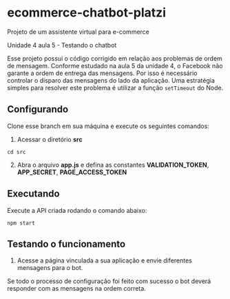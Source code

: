 # ecommerce-chatbot-platzi
Projeto de um assistente virtual para e-commerce

Unidade 4 aula 5 - Testando o chatbot

Esse projeto possui o código corrigido em relação aos problemas de ordem de mensagem. Conforme estudado na aula 5 da unidade 4, o Facebook não garante a ordem de entrega das mensagens. Por isso é necessário controlar o disparo das mensagens do lado da aplicação. Uma estratégia simples para resolver este problema é utilizar a função `setTimeout` do Node.

## Configurando

Clone esse branch em sua máquina e execute os seguintes comandos:

1. Acessar o diretório **src**

`cd src`

2. Abra o arquivo **app.js** e defina as constantes **VALIDATION_TOKEN**, **APP_SECRET**, **PAGE_ACCESS_TOKEN**

## Executando

Execute a API criada rodando o comando abaixo:

`npm start`

## Testando o funcionamento

1. Acesse a página vinculada a sua aplicação e envie diferentes mensagens para o bot. 

Se todo o processo de configuração foi feito com sucesso o bot deverá responder com as mensagens na ordem correta.
